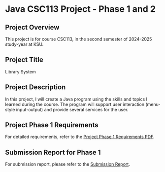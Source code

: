 # Java CSC113 Project - Phase 1 and 2

## Project Overview
This project is for course CSC113, in the second semester of 2024-2025 study-year at KSU.

## Project Title
Library System

## Project Description
In this project, I will create a Java program using the skills and topics I learned during the course. The program will support user interaction (menu-style input-output) and provide several services for the user.

## Project Phase 1 Requirements
For detailed requirements, refer to the [Project Phase 1 Requirements PDF](https://github.com/naserowaimer/Java113_project/blob/main/CSC%20113_Project_Phase_1.pdf).

## Submission Report for Phase 1
For submission report, please refer to the [Submission Report](report#1.md).
